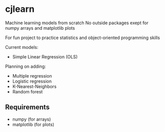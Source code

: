 # cjlearn
Machine learning models from scratch 
No outside packages exept for numpy arrays and matplotlib plots

For fun project to practice statistics and object-oriented programming skills

Current models:
- Simple Linear Regression (OLS)

Planning on adding:
- Multiple regression
- Logistic regression
- K-Nearest-Neighbors
- Random forest

## Requirements
- numpy (for arrays)
- matplotlib (for plots)



